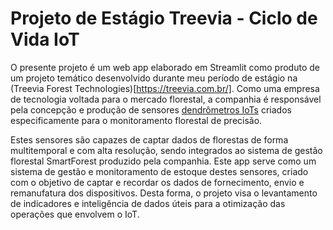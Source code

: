 # Projeto de Estágio Treevia - Ciclo de Vida IoT

O presente projeto é um web app elaborado em Streamlit como produto de um projeto temático desenvolvido durante meu período de estágio na (Treevia Forest Technologies)[https://treevia.com.br/]. Como uma empresa de tecnologia voltada para o mercado florestal, a companhia é responsável pela concepção e produção de sensores [dendrômetros IoTs](https://treevia.com.br/implantar-sensores-iot-na-floresta/) criados especificamente para o monitoramento florestal de precisão.

Estes sensores são capazes de captar dados de florestas de forma multitemporal e com alta resolução, sendo integrados ao sistema de gestão florestal SmartForest produzido pela companhia. Este app serve como um sistema de gestão e monitoramento de estoque destes sensores, criado com o objetivo de captar e recordar os dados de fornecimento, envio e remanufatura dos dispositivos. Desta forma, o projeto visa o levantamento de indicadores e inteligência de dados úteis para a otimização das operações que envolvem o IoT.
